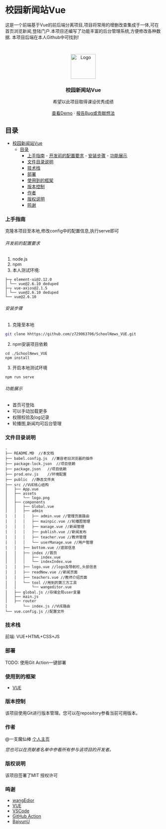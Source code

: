 # 校园新闻站Vue

这是一个前端基于Vue的前后端分离项目,项目将常用的增删改查集成于一体,可在首页浏览新闻,登陆门户.本项目还编写了功能丰富的后台管理系统,方便修改各种数据. 本项目后端在本人Github中可找到!

<!-- PROJECT LOGO -->
<br />

<p align="center">
  <a href="https://tuchuang-8gc21lyy9d16036f-1251529691.ap-shanghai.app.tcloudbase.com/2021/12/15/4db3834930a6b.jpg">
    <img src="https://tuchuang-8gc21lyy9d16036f-1251529691.ap-shanghai.app.tcloudbase.com/2021/12/15/4db3834930a6b.jpg" alt="Logo" width="80" height="80">
  </a>

  <h3 align="center">校园新闻站Vue</h3>
  <p align="center">
    希望以此项目取得课设优秀成绩
    <br />
    <br />
    <a href="http://8.141.64.60:8080/#/">查看Demo</a>
    ·
    <a href="https://github.com/shaojintian/Best_README_template/issues">报告Bug或贡献想法</a>
  </p>
</p>

 
## 目录

- [校园新闻站Vue](#校园新闻站vue)
  - [目录](#目录)
    - [上手指南](#上手指南)
          - [开发前的配置要求](#开发前的配置要求)
          - [安装步骤](#安装步骤)
          - [功能展示](#功能展示)
    - [文件目录说明](#文件目录说明)
    - [技术栈](#技术栈)
    - [部署](#部署)
    - [使用到的框架](#使用到的框架)
    - [版本控制](#版本控制)
    - [作者](#作者)
    - [版权说明](#版权说明)
    - [鸣谢](#鸣谢)

### 上手指南

克隆本项目至本地,修改config中的配置信息,执行serve即可



###### 开发前的配置要求

1. node.js
2. npm
3. 本人测试环境:
```
├─┬ element-ui@2.12.0
│ └── vue@2.6.10 deduped
├─┬ vue-axios@2.1.5
│ └── vue@2.6.10 deduped
└── vue@2.6.10
```

###### 安装步骤

1.  克隆至本地

```sh
git clone hhttps://github.com/z729063706/SchoolNews_VUE.git
```
2. npm安装项目依赖
```
cd ./SchoolNews_VUE
npm install
```
3. 开启本地测试环境
```
npm run serve
```
###### 功能展示
- 首页可登陆
- 可以手动加载更多
- 权限校验及log记录
- 轮播图,新闻均可后台管理


### 文件目录说明

```
.
├── README.MD  //本文档
├── babel.config.js  //兼容老旧浏览器的插件
├── package-lock.json  //项目依赖
├── package.json   //项目依赖
├── prod.env.js    //环境配置
├── public  //静态文件夹
├── src //VUE核心结构
│   ├── App.vue
│   ├── assets
│   │   └── logo.png
│   ├── components
│   │   ├── Global.vue
│   │   ├── admin
│   │   │   ├── admin.vue //管理页面路由
│   │   │   ├── mainpic.vue //轮播图管理
│   │   │   ├── manage.vue //新闻管理
│   │   │   ├── publish.vue //新闻发布
│   │   │   ├── teacher.vue //教师管理
│   │   │   └── userManage.vue //用户管理
│   │   ├── bottom.vue //底部信息
│   │   ├── index //首页
│   │   │   ├── index.vue
│   │   │   └── indexIndex.vue
│   │   ├── logo.vue //logo及导航栏,头部信息
│   │   ├── readNew.vue //新闻页面
│   │   ├── teachers.vue //教师介绍页面
│   │   └── tool //用到的第三方工具
│   │       └── wangeditor.vue
│   ├── global.js //存储全局user变量
│   ├── main.js 
│   ├── router
│       └── index.js //VUE路由
└── vue.config.js //配置文件

```



### 技术栈

前端: VUE+HTML+CSS+JS

### 部署

TODO: 使用Git Action一键部署

### 使用到的框架

- [VUE](https://vuejs.org/v2/guide/)


### 版本控制

该项目使用Git进行版本管理。您可以在repository参看当前可用版本。

### 作者

@一支魔仙棒 [个人主页](a.magicbang.cn)

*您也可以在贡献者名单中参看所有参与该项目的开发者。*

### 版权说明

该项目签署了MIT 授权许可

### 鸣谢


- [wangEdior](https://github.com/wangeditor-team/wangEdior-with-vue)
- [VUE](https://vuejs.org/v2/guide/)
- [VSCode](https://github.com/microsoft/vscode)
- [GitHub Action](https://pages.github.com)
- [BaiyunU](https://github.com/dengzhixin/baiyunU)

